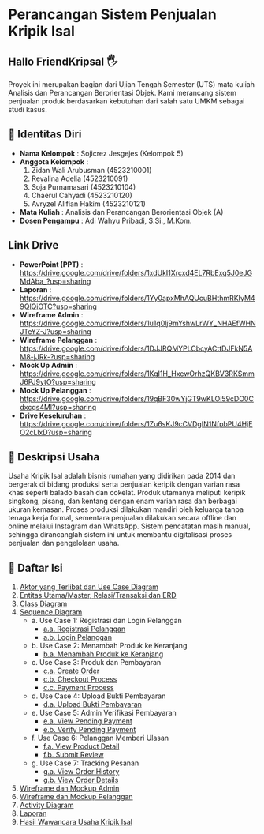 # Perancangan Sistem Penjualan Kripik Isal 

## Hallo FriendKripsal 🖐
Proyek ini merupakan bagian dari Ujian Tengah Semester (UTS) mata kuliah Analisis dan Perancangan Berorientasi Objek. Kami merancang sistem penjualan produk berdasarkan kebutuhan dari salah satu UMKM sebagai studi kasus.

## 📃 Identitas Diri

- **Nama Kelompok**    : Sojicrez Jesgejes (Kelompok 5)
- **Anggota Kelompok** :
  1. Zidan Wali Arubusman (4523210001)
  2. Revalina Adelia (4523210091)
  3. Soja Purnamasari (4523210104)
  4. Chaerul Cahyadi (4523210120)
  5. Avryzel Alifian Hakim (4523210121)
- **Mata Kuliah**      : Analisis dan Perancangan Berorientasi Objek (A)
- **Dosen Pengampu**   : Adi Wahyu Pribadi, S.Si., M.Kom.

## Link Drive

- **PowerPoint (PPT)**    : https://drive.google.com/drive/folders/1xdUkI1Xrcxd4EL7RbExq5J0eJGMdAba_?usp=sharing
- **Laporan**             : https://drive.google.com/drive/folders/1Yy0apxMhAQUcuBHthmRKIyM49QlQiOTC?usp=sharing
- **Wireframe Admin**     : https://drive.google.com/drive/folders/1u1q0lj9mYshwLrWY_NHAEfWHNJTeYZ-J?usp=sharing
- **Wireframe Pelanggan** : https://drive.google.com/drive/folders/1DJJRQMYPLCbcyACttDJFkN5AM8-jJRk-?usp=sharing
- **Mock Up Admin**       : https://drive.google.com/drive/folders/1KgI1H_HxewOrhzQKBV3RKSmmJ6PJ9ytO?usp=sharing
- **Mock Up Pelanggan**   : https://drive.google.com/drive/folders/19qBF30wYjGT9wKLOi59cDO0Cdxcgs4Ml?usp=sharing
- **Drive Keseluruhan**   : https://drive.google.com/drive/folders/1Zu6sKJ9cCVDgIN1NfpbPU4HjEO2cLlxD?usp=sharing
  
## 📄 Deskripsi Usaha

Usaha Kripik Isal adalah bisnis rumahan yang didirikan pada 2014 dan bergerak di bidang produksi serta penjualan keripik dengan varian rasa khas seperti balado basah dan cokelat. Produk utamanya meliputi keripik singkong, pisang, dan kentang dengan enam varian rasa dan berbagai ukuran kemasan. Proses produksi dilakukan mandiri oleh keluarga tanpa tenaga kerja formal, sementara penjualan dilakukan secara offline dan online melalui Instagram dan WhatsApp. Sistem pencatatan masih manual, sehingga dirancanglah sistem ini untuk membantu digitalisasi proses penjualan dan pengelolaan usaha.

## 📄 Daftar Isi

1. [Aktor yang Terlibat dan Use Case Diagram](https://github.com/xnoname2003/sojicrez-jesgejes/blob/revalina/Use%20Case.md)
2. [Entitas Utama/Master, Relasi/Transaksi dan ERD](https://github.com/xnoname2003/sojicrez-jesgejes/blob/chaerul/ERD.md)
3. [Class Diagram](https://github.com/xnoname2003/sojicrez-jesgejes/blob/Zidan-Wali/classdiagram.jpg)
4. [Sequence Diagram](https://github.com/xnoname2003/sojicrez-jesgejes/blob/revalina/Sequence%20Diagram.md)  
    - a. Use Case 1: Registrasi dan Login Pelanggan
        - [a.a. Registrasi Pelanggan](https://github.com/xnoname2003/sojicrez-jesgejes/blob/main/Sequence/Use%20Case%201%20-%20Registrasi%20dan%20Login%20Pelanggan/registrasi.md)  
        - [a.b. Login Pelanggan](https://github.com/xnoname2003/sojicrez-jesgejes/blob/main/Sequence/Use%20Case%201%20-%20Registrasi%20dan%20Login%20Pelanggan/login.md)  
    - b. Use Case 2: Menambah Produk ke Keranjang
        - [b.a. Menambah Produk ke Keranjang](https://github.com/xnoname2003/sojicrez-jesgejes/blob/main/Sequence/Use%20Case%202%20-%20Menambah%20Produk%20Ke%20Keranjang/menambah.md)  
    - c. Use Case 3: Produk dan Pembayaran
        - [c.a. Create Order](https://github.com/xnoname2003/sojicrez-jesgejes/blob/main/Sequence/Use%20Case%203%20-%20Produk%20Dan%20Pembayaran/create-order.md)  
        - [c.b. Checkout Process](https://github.com/xnoname2003/sojicrez-jesgejes/blob/main/Sequence/Use%20Case%203%20-%20Produk%20Dan%20Pembayaran/checkout.md)  
        - [c.c. Payment Process](https://github.com/xnoname2003/sojicrez-jesgejes/blob/main/Sequence/Use%20Case%203%20-%20Produk%20Dan%20Pembayaran/payment.md)  
    - d. Use Case 4: Upload Bukti Pembayaran
        - [d.a. Upload Bukti Pembayaran](https://github.com/xnoname2003/sojicrez-jesgejes/blob/main/Sequence/Use%20Case%204%20-%20Upload%20Bukti%20Pembayaran/upload.md)  
    - e. Use Case 5: Admin Verifikasi Pembayaran 
        - [e.a. View Pending Payment](https://github.com/xnoname2003/sojicrez-jesgejes/blob/main/Sequence/Use%20Case%205%20-%20Admin%20Verifikasi%20Pembayaran/view.md)  
        - [e.b. Verify Pending Payment](https://github.com/xnoname2003/sojicrez-jesgejes/blob/main/Sequence/Use%20Case%205%20-%20Admin%20Verifikasi%20Pembayaran/verify.md)  
    - f. Use Case 6: Pelanggan Memberi Ulasan
        - [f.a. View Product Detail](https://github.com/xnoname2003/sojicrez-jesgejes/blob/main/Sequence/Use%20Case%206%20-%20Pelanggan%20Memberi%20Ulasan/view.md)  
        - [f.b. Submit Review](https://github.com/xnoname2003/sojicrez-jesgejes/blob/main/Sequence/Use%20Case%206%20-%20Pelanggan%20Memberi%20Ulasan/review.md)  
    - g. Use Case 7: Tracking Pesanan 
        - [g.a. View Order History](https://github.com/xnoname2003/sojicrez-jesgejes/blob/main/Sequence/Use%20Case%207%20-%20Tracking%20Pesanan/history.md)  
        - [g.b. View Order Details](https://github.com/xnoname2003/sojicrez-jesgejes/blob/main/Sequence/Use%20Case%207%20-%20Tracking%20Pesanan/detail.md)  
5. [Wireframe dan Mockup Admin](https://github.com/xnoname2003/sojicrez-jesgejes/tree/avryzel)
6. [Wireframe dan Mockup Pelanggan](https://github.com/xnoname2003/sojicrez-jesgejes/tree/soja)
7. [Activity Diagram](https://github.com/xnoname2003/sojicrez-jesgejes/blob/chaerul/Activity-Diagram.md)
8. [Laporan](https://github.com/xnoname2003/sojicrez-jesgejes/blob/main/Revisi_UTS_KripikIsal_APBO_A_Kelompok_SojicrezJesgejes_15Mei2025.pdf)
9. [Hasil Wawancara Usaha Kripik Isal](https://github.com/xnoname2003/sojicrez-jesgejes/blob/main/wawancara.md)
